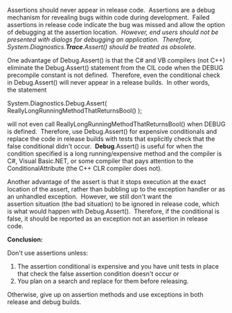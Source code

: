 
Assertions should never appear in release code.  Assertions are a debug mechanism for revealing bugs within code during development.  Failed assertions in release code indicate the bug was missed and allow the option of debugging at the assertion location.  _However, end users should not be presented with dialogs for debugging an application.  Therefore,_ _System.Diagnostics.**Trace**.Assert() should be treated as obsolete._

One advantage of Debug.Assert() is that the C# and VB compilers (not C++) eliminate the Debug.Assert() statement from the CIL code when the DEBUG precompile constant is not defined.  Therefore, even the conditional check in Debug.Assert() will never appear in a release builds.  In other words, the statement

System.Diagnostics.Debug.Assert( ReallyLongRunningMethodThatReturnsBool() );

will not even call ReallyLongRunningMethodThatReturnsBool() when DEBUG is defined.  Therefore, use Debug.Assert() for expensive conditionals and replace the code in release builds with tests that explicitly check that the false conditional didn't occur.  **Debug**.Assert() is useful for when the condition specified is a long running/expensive method and the compiler is C#, Visual Basic.NET, or some compiler that pays attention to the ConditionalAttribute (the C++ CLR compiler does not).

Another advantage of the assert is that it stops execution at the exact location of the assert, rather than bubbling up to the exception handler or as an unhandled exception.  However, we still don't want the assertion situation (the bad situation) to be ignored in release code, which is what would happen with Debug.Assert().  Therefore, if the conditional is false, it should be reported as an exception not an assertion in release code.

**Conclusion:**

Don't use assertions unless:

1. The assertion conditional is expensive and you have unit tests in place that check the false assertion condition doesn't occur or
2. You plan on a search and replace for them before releasing.

Otherwise, give up on assertion methods and use exceptions in both release and debug builds.
